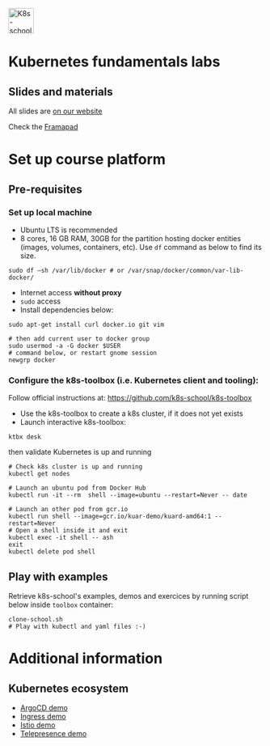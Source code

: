 [<img src="http://k8s-school.fr/images/logo.svg" alt="K8s-school Logo, expertise et formation Kubernetes" height="50" />](https://k8s-school.fr)

# Kubernetes fundamentals labs

## Slides and materials

All slides are [on our website](https://k8s-school.fr/pdf)

Check the [Framapad](https://annuel.framapad.org/p/k8s-school?lang=en)

# Set up course platform

## Pre-requisites

### Set up local machine

- Ubuntu LTS is recommended
- 8 cores, 16 GB RAM, 30GB for the partition hosting docker entities (images, volumes, containers, etc). Use `df` command as below to find its size.
```shell
sudo df –sh /var/lib/docker # or /var/snap/docker/common/var-lib-docker/
```
- Internet access **without proxy**
- `sudo` access
- Install dependencies below:
```shell
sudo apt-get install curl docker.io git vim

# then add current user to docker group
sudo usermod -a -G docker $USER
# command below, or restart gnome session
newgrp docker
```

### Configure the k8s-toolbox (i.e. Kubernetes client and tooling):

Follow official instructions at: https://github.com/k8s-school/k8s-toolbox

- Use the k8s-toolbox to create a k8s cluster, if it does not yet exists
- Launch interactive k8s-toolbox:

```shell
ktbx desk
```

then validate Kubernetes is up and running
```shell
# Check k8s cluster is up and running
kubectl get nodes

# Launch an ubuntu pod from Docker Hub
kubectl run -it --rm  shell --image=ubuntu --restart=Never -- date

# Launch an other pod from gcr.io
kubectl run shell --image=gcr.io/kuar-demo/kuard-amd64:1 --restart=Never
# Open a shell inside it and exit
kubectl exec -it shell -- ash
exit
kubectl delete pod shell
```

## Play with examples

Retrieve k8s-school's examples, demos and exercices by running script below inside `toolbox` container:
```shell
clone-school.sh
# Play with kubectl and yaml files :-)
```

# Additional information

## Kubernetes ecosystem

* [ArgoCD demo](https://github.com/k8s-school/argocd-demo.git)
* [Ingress demo](https://github.com/k8s-school/nginx-controller-example.git)
* [Istio demo](ttps://github.com/k8s-school/istio-example.git)
* [Telepresence demo](https://github.com/k8s-school/telepresence-demo.git)

